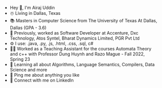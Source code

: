 - Hey 👋, I'm Airaj Uddin
- ☃️ Living in Dallas, Texas
- 📚 Masters in Computer Science from The University of Texas At Dallas, Dallas (GPA - 3.6)
- 🏢 Previously, worked as Software Developer  at Accenture, Dxc Technology, Atos Syntel, Bharat Dynamics Limited, PGR Pvt Ltd
- ⚙️ I use: .java, .py, .js, .html, .css, .sql, c#
- 👨‍🏫 Worked as a Teaching Assistant for the courses Automata Theory and c++  with Professor Dung Huynh and Razo Mague - Fall 2022, Spring 23
- 🌱 Learning all about Algorithms, Language Semantics, Compilers, Data Science and more
- 💬 Ping me about anything you like
- 📱 Connect with me on LinkedIn


<!---
airajuddin1999/airajuddin1999 is a ✨ special ✨ repository because its `README.md` (this file) appears on your GitHub profile.
You can click the Preview link to take a look at your changes.
--->

